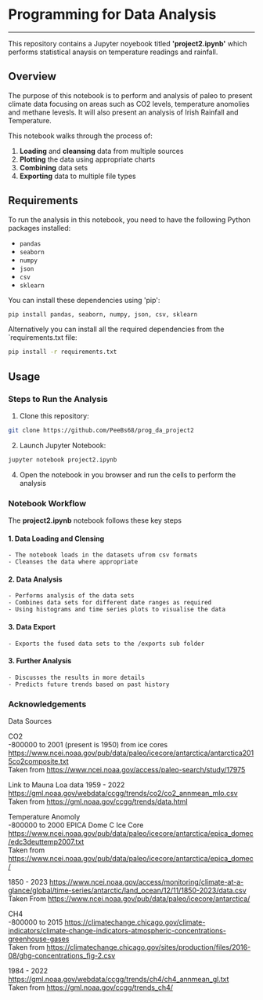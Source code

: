 # **Programming for Data Analysis**
***

This repository contains a Jupyter noyebook titled **'project2.ipynb'** which performs statistical anaysis on temperature readings and rainfall.

## **Overview**

The purpose of this notebook is to perform and analysis of paleo to present climate data focusing on areas such as CO2 levels, temperature anomolies and methane levesls. It will also present an analysis of Irish Rainfall and Temperature.

This notebook walks through the process of:
1. **Loading** and **cleansing** data from multiple sources
2. **Plotting** the data using appropriate charts
3. **Combining** data sets
4. **Exporting** data to multiple file types

## **Requirements**

To run the analysis in this notebook, you need to have the following Python packages installed:

- `pandas`
- `seaborn`
- `numpy`
- `json`
- `csv`
- `sklearn`

You can install these dependencies using 'pip':

```bash
pip install pandas, seaborn, numpy, json, csv, sklearn 
```

Alternatively you can install all the required dependencies from the `requirements.txt file:

```bash
pip install -r requirements.txt
```

## **Usage**

### **Steps to Run the Analysis**

1. Clone this repository:

```bash
git clone https://github.com/PeeBs68/prog_da_project2
```

2. Launch Jupyter Notebook:

```bash
jupyter notebook project2.ipynb
```

4. Open the notebook in you browser and run the cells to perform the analysis

### **Notebook Workflow**

The **project2.ipynb** notebook follows these key steps

#### 1. **Data Loading and Clensing**
    - The notebook loads in the datasets ufrom csv formats
    - Cleanses the data where appropriate

#### 2. **Data Analysis**
    - Performs analysis of the data sets
    - Combines data sets for different date ranges as required
    - Using histograms and time series plots to visualise the data 

#### 3. **Data Export**
    - Exports the fused data sets to the /exports sub folder

#### 3. **Further Analysis**
    - Discusses the results in more details
    - Predicts future trends based on past history

### **Acknowledgements**
Data Sources

CO2   
-800000 to 2001 (present is 1950) from ice cores
https://www.ncei.noaa.gov/pub/data/paleo/icecore/antarctica/antarctica2015co2composite.txt   
Taken from https://www.ncei.noaa.gov/access/paleo-search/study/17975

Link to Mauna Loa data 1959 - 2022
https://gml.noaa.gov/webdata/ccgg/trends/co2/co2_annmean_mlo.csv   
Taken from https://gml.noaa.gov/ccgg/trends/data.html   


Temperature Anomoly   
-800000 to 2000 EPICA Dome C Ice Core 
https://www.ncei.noaa.gov/pub/data/paleo/icecore/antarctica/epica_domec/edc3deuttemp2007.txt   
Taken from https://www.ncei.noaa.gov/pub/data/paleo/icecore/antarctica/epica_domec/

1850 - 2023
https://www.ncei.noaa.gov/access/monitoring/climate-at-a-glance/global/time-series/antarctic/land_ocean/12/11/1850-2023/data.csv   
Taken From https://www.ncei.noaa.gov/pub/data/paleo/icecore/antarctica/   


CH4   
-800000 to 2015
https://climatechange.chicago.gov/climate-indicators/climate-change-indicators-atmospheric-concentrations-greenhouse-gases   
Taken from https://climatechange.chicago.gov/sites/production/files/2016-08/ghg-concentrations_fig-2.csv   

1984 - 2022
https://gml.noaa.gov/webdata/ccgg/trends/ch4/ch4_annmean_gl.txt   
Taken from https://gml.noaa.gov/ccgg/trends_ch4/
